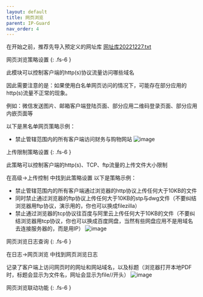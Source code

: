 ```yaml
---
layout: default
title: 网页浏览
parent: IP-Guard
nav_order: 4
---
```



在开始之前，推荐先导入预定义的网址库
[网址库20221227.txt](https://github.com/AJMOXu/ajmoxu.github.io/files/10704304/20221227.txt)


网页浏览策略设置
{: .fs-6 }

此模块可以控制客户端的http(s)协议流量访问哪些域名

因此需要注意的是：如果使用白名单网页访问的情况下，可能存在部分应用的http(s)流量不正常的现象。

例如：微信发送图片、邮箱客户端登陆页面、部分应用二维码登录页面、部分应用内嵌页面等

以下是黑名单网页策略示例：
- 禁止管辖范围内的所有客户端访问财务与购物网站
![image](https://user-images.githubusercontent.com/123937106/218020140-eaf91812-03cd-4fa2-a1a6-2c53d3f53cdb.png)




上传限制策略设置
{: .fs-6 }

此策略可以控制客户端的http(s)、TCP、ftp流量的上传文件大小限制

在高级->上传控制 中找到此策略设置
以下是策略示例：
- 禁止管辖范围内的所有客户端通过浏览器的http协议上传任何大于10KB的文件
- 同时禁止通过浏览器的ftp协议上传任何大于10KB的stp与dwg文件（不要纠结浏览器用ftp协议，演示用的，你也可以换成filezilla）
- 禁止通过浏览器的tcp协议往百度与阿里云上传任何大于10KB的文件（不要纠结浏览器用tcp协议，你也可以换成百度网盘，当然有些网盘应用不是用域名去连接服务器的，而是用IP）
![image](https://user-images.githubusercontent.com/123937106/218021050-01b8cfcf-95f4-4be3-8e25-999a09b79d68.png)



网页浏览日志查询
{: .fs-6 }

在日志->网页浏览 中找到网页浏览日志

记录了客户端上访问网页时的网址和网站域名，以及标题（浏览器打开本地PDF时，标题会显示为文件名，网址会显示为file//开头）
![image](https://user-images.githubusercontent.com/123937106/218030365-cdf31ad8-e7af-469c-8711-aad8d596fccb.png)






网页浏览联动功能
{: .fs-6 }
